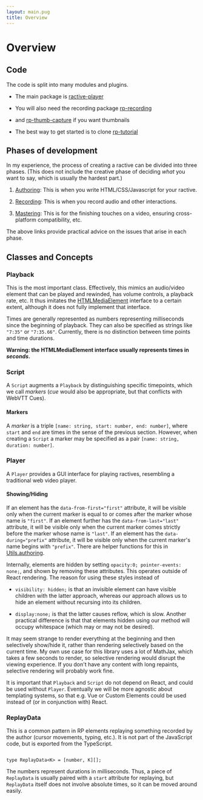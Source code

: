 ```yaml
---
layout: main.pug
title: Overview
---
```


# Overview

## Code
The code is split into many modules and plugins.

* The main package is <a href="https://www.npmjs.com/package/ractive-player">ractive-player</a>

* You will also need the recording package <a href="https://www.npmjs.com/package/rp-recording">rp-recording</a>

* and [rp-thumb-capture](https://github.com/ysulyma/rp-thumb-capture) if you want thumbnails

* The best way to get started is to clone <a href="https://github.com/ysulyma/rp-tutorial">rp-tutorial</a>

## Phases of development

<p>In my experience, the process of creating a ractive can be divided into three phases. (This does not include the creative phase of deciding <em>what</em> you want to say, which is usually the hardest part.)</p>

1. [Authoring](/guide/authoring/): This is when you write HTML/CSS/Javascript for your ractive.

1. [Recording](/guide/recording/): This is when you record audio and other interactions.

1. [Mastering](/guide/mastering): This is for the finishing touches on a video, ensuring cross-platform compatibility, etc.
</ol>

<p>The above links provide practical advice on the issues that arise in each phase.</p>

## Classes and Concepts

<h3>Playback</h3>

<p>This is the most important class. Effectively, this mimics an audio/video element that can be played and rewinded, has volume controls, a playback rate, etc. It thus imitates the <a href="https://developer.mozilla.org/en-US/docs/Web/API/HTMLMediaElement/">HTMLMediaElement</a> interface to a certain extent, although it does not fully implement that interface.</p>

<p>Times are generally represented as numbers representing milliseconds since the beginning of playback. They can also be specified as strings like <code class="language-typescript">"7:35"</code> or <code class="language-typescript">"7:35.66"</code>. Currently, there is no distinction between time points and time durations.</p>

<p><strong>Warning: the HTMLMediaElement interface usually represents times in <em>seconds</em>.</strong></p>

<h3>Script</h3>

<p>A <code class="language-typescript">Script</code> augments a <code class="language-typescript">Playback</code> by distinguishing specific timepoints, which we call <dfn>markers</dfn> (<em>cue</em> would also be appropriate, but that conflicts with WebVTT Cues).</p>

<h4>Markers</h4>

<p>A <dfn>marker</dfn> is a triple <code class="language-typescript">[name: string, start: number, end: number]</code>, where <code class="language-typescript">start</code> and <code class="language-typescript">end</code> are times in the sense of the previous section. However, when creating a <code class="language-typescript">Script</code> a marker may be specified as a pair <code class="language-typescript">[name: string, duration: number]</code>.</p>

<h3>Player</h3>

A <code>Player</code> provides a GUI interface for playing ractives, resembling a traditional web video player.

<h4>Showing/Hiding</h4>

<p>If an element has the <code class="language-html">data-from-first="first"</code> attribute, it will be visible only when the current marker is equal to or comes after the marker whose name is <code>"first"</code>. If an element further has the <code class="language-html">data-from-last="last"</code> attribute, it will be visible only when the current marker comes strictly before the marker whose name is <code>"last"</code>. If an element has the <code class="language-html">data-during="prefix"</code> attribute, it will be visible only when the current marker's name begins with <code class="language-typescript">"prefix"</code>. There are helper functions for this in <a href="/reference/Utils/#authoring">Utils.authoring</a>.</p>

<p>Internally, elements are hidden by setting <code class="language-css">opacity:0; pointer-events: none;</code>, and shown by removing these attributes. This operates outside of React rendering. The reason for using these styles instead of

* <code class="language-css">visibility: hidden;</code> is that an invisible element can have visible children with the latter approach, whereas our approach allows us to hide an element without recursing into its children.

* <code class="language-css">display:none;</code> is that the latter causes reflow, which is slow. Another practical difference is that that elements hidden using our method will occupy whitespace (which may or may not be desired).

<!-- <p class="todo">insert warning about starting</p> -->

<p>It may seem strange to render everything at the beginning and then selectively show/hide it, rather than rendering selectively based on the current time. My own use case for this library uses a lot of MathJax, which takes a few seconds to render, so selective rendering would disrupt the viewing experience. If you don't have any content with long repaints, selective rendering will probably work fine.</p>

It is important that <code class="language-typescript">Playback</code> and <code class="language-typescript">Script</code> do not depend on React, and could be used without <code class="language-typescript">Player</code>. Eventually we will be more agnostic about templating systems, so that e.g. Vue or Custom Elements could be used instead of (or in conjunction with) React.

<h3>ReplayData</h3>

This is a common pattern in RP elements replaying something recorded by the author (cursor movements, typing, etc.). It is not part of the JavaScript code, but is exported from the TypeScript.

<pre><code class="language-typescript">
type ReplayData&lt;K&gt; = [number, K][];
</code></pre>

The numbers represent durations in milliseconds. Thus, a piece of <code class="language-typescript">ReplayData</code> is usually paired with a <code class="language-typescript">start</code> attribute for replaying, but <code class="language-typescript">ReplayData</code> itself does not involve absolute times, so it can be moved around easily.